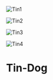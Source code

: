 ![Tin1](https://github.com/sanketuparate/Tin-Dog/assets/81017631/b808d4c7-6106-4b91-868f-da4dea5671ec)

![Tin2](https://github.com/sanketuparate/Tin-Dog/assets/81017631/905a4990-931a-44af-80a8-eea50fe384fb)

![Tin3](https://github.com/sanketuparate/Tin-Dog/assets/81017631/25a3294e-6603-4624-8c87-7fc7a76d97dd)

![Tin4](https://github.com/sanketuparate/Tin-Dog/assets/81017631/e4c16795-dc35-4fd3-8c95-42150ab61d38)

# Tin-Dog
